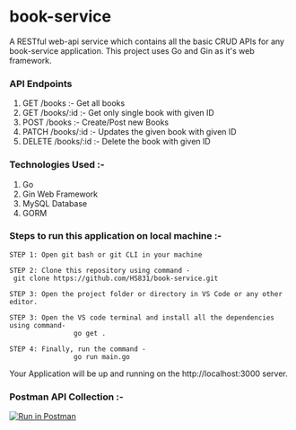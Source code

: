 # book-service
A RESTful web-api service which contains all the basic CRUD APIs for any book-service application. This project uses Go and Gin as it's web framework.

### API Endpoints
1. GET /books :- Get all books
2. GET /books/:id :- Get only single book with given ID
3. POST /books :- Create/Post new Books
4. PATCH /books/:id :- Updates the given book with given ID
5. DELETE /books/:id :- Delete the book with given ID


### Technologies Used :- 
1. Go 
2. Gin Web Framework
3. MySQL Database
4. GORM

### Steps to run this application on local machine :- 
```
STEP 1: Open git bash or git CLI in your machine

STEP 2: Clone this repository using command - 
 git clone https://github.com/HS831/book-service.git
        
STEP 3: Open the project folder or directory in VS Code or any other editor.

STEP 3: Open the VS code terminal and install all the dependencies using command-
                go get . 
        
STEP 4: Finally, run the command -
                go run main.go 
```
Your Application will be up and running on the http://localhost:3000 server.


### Postman API Collection :- 
[![Run in Postman](https://run.pstmn.io/button.svg)](https://app.getpostman.com/run-collection/17373422-be58a9e3-0cfe-44fa-8a5a-246668075b5d?action=collection%2Ffork&collection-url=entityId%3D17373422-be58a9e3-0cfe-44fa-8a5a-246668075b5d%26entityType%3Dcollection%26workspaceId%3D8b7ad081-e86e-4420-a3e2-fa4ced2b1851)


